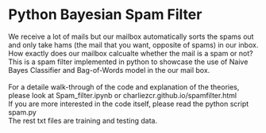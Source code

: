 # Python Bayesian Spam Filter
 We receive a lot of mails but our mailbox automatically sorts the spams out and only take hams (the mail that you want, opposite of spams) in our inbox. How exactly does our mailbox calcualte whether the mail is a spam or not? This is a spam filter implemented in python to showcase the use of Naive Bayes Classifier and Bag-of-Words model in the our mail box. <br>
 <br>
 For a detaile walk-through of the code and explanation of the theories, please look at Spam_filter.ipynb or charliezcr.github.io/spamfilter.html<br>
 If you are more interested in the code itself, please read the python script spam.py <br>
 The rest txt files are training and testing data. <br>
